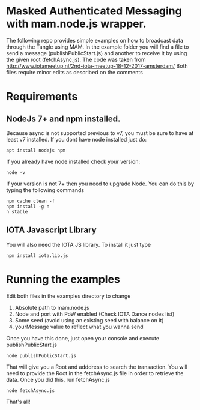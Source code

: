 # Masked Authenticated Messaging with mam.node.js wrapper. 

The following repo provides simple examples on how to broadcast data through the Tangle using MAM.
In the example folder you will find a file to send a message (publishPublicStart.js) and another to receive it by using the given root (fetchAsync.js). The code was taken from http://www.iotameetup.nl/2nd-iota-meetup-18-12-2017-amsterdam/
Both files require minor edits as described on the comments

# Requirements

## NodeJs 7+ and npm installed. 
Because async is not supported previous to v7, you must be sure to have at least v7 installed. If you dont have node installed just do:

    apt install nodejs npm

If you already have node installed check your version: 

    node -v

If your version is not 7+ then you need to upgrade Node. You can do this by typing the following commands

    npm cache clean -f
    npm install -g n
    n stable

## IOTA Javascript Library

You will also need the IOTA JS library. To install it just type

    npm install iota.lib.js

# Running the examples

Edit both files in the examples directory to change
1) Absolute path to mam.node.js 
2) Node and port with PoW enabled (Check IOTA Dance nodes list)
3) Some seed (avoid using an existing seed with balance on it)
4) yourMessage value to reflect what you wanna send

Once you have this done, just open your console and execute publishPublicStart.js

    node publishPublicStart.js

That will give you a Root and adddress to search the transaction. You will need to provide the Root in the fetchAsync.js file in order to retrieve the data. Once you did this, run fetchAsync.js

    node fetchAsync.js

That's all!
